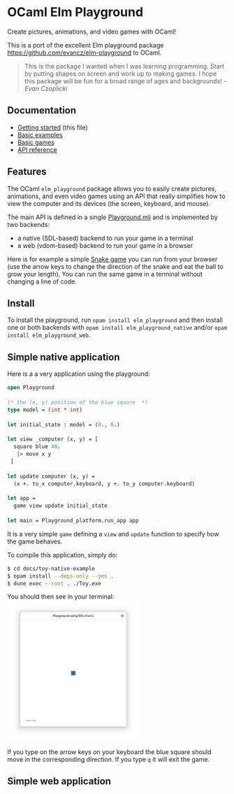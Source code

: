 OCaml Elm Playground
=======================

Create pictures, animations, and video games with OCaml!

This is a port of the excellent Elm playground package
https://github.com/evancz/elm-playground to OCaml.

> This is the package I wanted when I was learning programming. Start by
> putting shapes on screen and work up to making games. I hope this
> package will be fun for a broad range of ages and backgrounds!
> *- Evan Czaplicki*


Documentation
---------------------------------------------------

* [Getting started](https://github.com/aryx/ocaml-elm-playground?tab=readme-ov-file#ocaml-elm-playground) (this file)
* [Basic examples](https://aryx.github.io/ocaml-elm-playground/examples/)
* [Basic games](https://aryx.github.io/ocaml-elm-playground/games/)
* [API reference](https://aryx.github.io/ocaml-elm-playground/)

Features
--------------

The OCaml `elm_playground` package allows you to easily create
pictures, animations, and even video games using an API that really
simplifies how to view the computer and its devices (the screen,
keyboard, and mouse).

The main API is defined in a single
[Playground.mli](https://github.com/aryx/ocaml-elm-playground/blob/master/playground/Playground.mli) and is implemented by two backends:
 - a native (SDL-based) backend to run your game in a terminal
 - a web (vdom-based) backend to run your game in a browser

Here is for example a simple [Snake game](https://aryx.github.io/ocaml-elm-playground/games/Snake.html) you can run from your browser (use the arrow keys to change the direction of the snake and eat the ball to grow your length). You can run the same game
in a terminal without changing a line of code.

Install
--------------

To install the playground, run `opam install elm_playground` and then
install one or both backends with `opam install elm_playground_native`
and/or `opam install elm_playground_web`.

Simple native application
--------------------------

Here is a a very application using the playground:
```ocaml
open Playground

(* the (x, y) position of the blue square  *)
type model = (int * int)

let initial_state : model = (0., 0.)

let view _computer (x, y) = [ 
  square blue 40.
   |> move x y
 ]

let update computer (x, y) =
  (x +. to_x computer.keyboard, y +. to_y computer.keyboard)

let app = 
  game view update initial_state

let main = Playground_platform.run_app app
```
<!-- coupling: docs/toy-native-example/toy.ml and examples/Keyboard.ml -->

It is a very simple `game` defining a `view` and `update` function
to specify how the game behaves.

To compile this application, simply do:
```bash
$ cd docs/toy-native-example
$ opam install --deps-only --yes .
$ dune exec --root . ./Toy.exe
```
You should then see in your terminal:
<img src="docs/screenshots/keyboard-game-start-native.png" alt="Toy app screenshot"
 width="60%">

If you type on the arrow keys on your keyboard the blue square should move in the
corresponding direction. If you type `q` it will exit the game.

Simple web application
--------------------------

